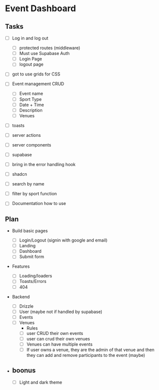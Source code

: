 # Event Dashboard

## Tasks

- [ ] Log in and log out

  - [ ] protected routes (middleware)
  - [ ] Must use Supabase Auth
  - [ ] Login Page
  - [ ] logout page

- [ ] got to use grids for CSS
- [ ] Event management CRUD

  - [ ] Event name
  - [ ] Sport Type
  - [ ] Date + Time
  - [ ] Description
  - [ ] Venues

- [ ] toasts
- [ ] server actions
- [ ] server components
- [ ] supabase
- [ ] bring in the error handling hook
- [ ] shadcn
- [ ] search by name
- [ ] filter by sport function
- [ ] Documentation how to use

## Plan

- Build basic pages

  - [ ] Login/Logout (signin with google and email)
  - [ ] Landing
  - [ ] Dashboard
  - [ ] Submit form

- Features

  - [ ] Loading/loaders
  - [ ] Toasts/Errors
  - [ ] 404

- Backend

  - [ ] Drizzle
  - [ ] User (maybe not if handled by supabase)
  - [ ] Events
  - [ ] Venues
    - Rules
    - [ ] user CRUD their own events
    - [ ] user can crud their own venues
    - [ ] Venues can have multiple events
    - [ ] If user owns a venue, they are the admin of that venue and then they can add and remove participants to the event (maybe)

- ## boonus
  - [ ] Light and dark theme
